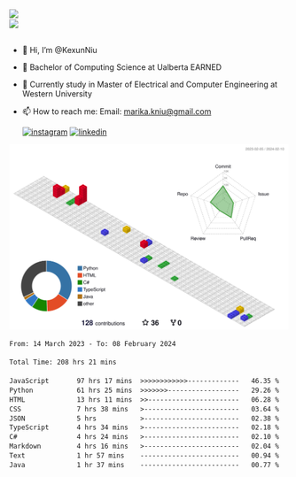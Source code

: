 <a href="https://github.com/anuraghazra/github-readme-stats">
  <img align="center" src="https://github-readme-stats.vercel.app/api?username=KexunNiu&show_icons=true" />
</a>
</br>
<a href="https://github.com/anuraghazra/github-readme-stats">
  <img align="center" src="https://github-readme-stats.vercel.app/api/top-langs/?username=KexunNiu" />
</a>

</br>
</br>

- 👋 Hi, I’m @KexunNiu
- 👀 Bachelor of Computing Science at Ualberta EARNED
- 🌱 Currently study in Master of Electrical and Computer Engineering at Western University
- 📫 How to reach me: Email: marika.kniu@gmail.com
  
  [![instagram](https://github.com/shikhar1020jais1/Git-Social/blob/master/Icons/Instagram1.png (Instagram))][1] [![linkedin](https://github.com/shikhar1020jais1/Git-Social/blob/master/Icons/LinkedIn1.png (LinkedIn))][2]

<!-- To Link your profile to the media buttons -->

[1]: https://www.instagram.com/barryn719_
[2]: https://www.linkedin.com/in/kexun-niu



![](./profile-3d-contrib/profile-gitblock.svg)

<!--START_SECTION:waka-->

```txt
From: 14 March 2023 - To: 08 February 2024

Total Time: 208 hrs 21 mins

JavaScript       97 hrs 17 mins  >>>>>>>>>>>>-------------   46.35 %
Python           61 hrs 25 mins  >>>>>>>------------------   29.26 %
HTML             13 hrs 11 mins  >>-----------------------   06.28 %
CSS              7 hrs 38 mins   >------------------------   03.64 %
JSON             5 hrs           >------------------------   02.38 %
TypeScript       4 hrs 34 mins   >------------------------   02.18 %
C#               4 hrs 24 mins   >------------------------   02.10 %
Markdown         4 hrs 16 mins   >------------------------   02.04 %
Text             1 hr 57 mins    -------------------------   00.94 %
Java             1 hr 37 mins    -------------------------   00.77 %
```

<!--END_SECTION:waka-->

